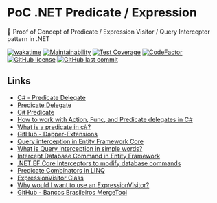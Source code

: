 # PoC .NET Predicate / Expression

🔬 Proof of Concept of Predicate / Expression Visitor / Query Interceptor pattern in .NET

[![wakatime](https://wakatime.com/badge/github/GuilhermeStracini/POC-dotnet-Predicate-Expression.svg)](https://wakatime.com/badge/github/GuilhermeStracini/POC-dotnet-Predicate-Expression)
[![Maintainability](https://api.codeclimate.com/v1/badges/f13b4d71c4dc974b158e/maintainability)](https://codeclimate.com/github/GuilhermeStracini/POC-dotnet-Predicate-Expression/maintainability)
[![Test Coverage](https://api.codeclimate.com/v1/badges/f13b4d71c4dc974b158e/test_coverage)](https://codeclimate.com/github/GuilhermeStracini/POC-dotnet-Predicate-Expression/test_coverage)
[![CodeFactor](https://www.codefactor.io/repository/github/GuilhermeStracini/POC-dotnet-Predicate-Expression/badge)](https://www.codefactor.io/repository/github/GuilhermeStracini/POC-dotnet-Predicate-Expression)
[![GitHub license](https://img.shields.io/github/license/GuilhermeStracini/POC-dotnet-Predicate-Expression)](https://github.com/GuilhermeStracini/POC-dotnet-Predicate-Expression)
[![GitHub last commit](https://img.shields.io/github/last-commit/GuilhermeStracini/POC-dotnet-Predicate-Expression)](https://github.com/GuilhermeStracini/POC-dotnet-Predicate-Expression)

## Links

-  [C# - Predicate Delegate](https://www.tutorialsteacher.com/csharp/csharp-predicate)
-  [Predicate<T> Delegate](https://learn.microsoft.com/en-us/dotnet/api/system.predicate-1?view=net-7.0)
-  [C# Predicate](https://zetcode.com/csharp/predicate/)
-  [How to work with Action, Func, and Predicate delegates in C#](https://www.infoworld.com/article/3057152/how-to-work-with-action-func-and-predicate-delegates-in-c-sharp.html)
-  [What is a predicate in c#?](https://stackoverflow.com/questions/1710301/what-is-a-predicate-in-c)
-  [GitHub - Dapper-Extensions](https://github.com/tmsmith/Dapper-Extensions)
-  [Query interception in Entity Framework Core](https://lizzy-gallagher.github.io/query-interception-entity-framework/)
-  [What is Query Interception in simple words?](https://stackoverflow.com/questions/30899118/what-is-query-interception-in-simple-words)
-  [Intercept Database Command in Entity Framework](https://www.entityframeworktutorial.net/entityframework6/database-command-interception.aspx)
-  [.NET EF Core Interceptors to modify database commands](https://thecodeblogger.com/2021/07/18/net-ef-core-interceptors-to-modify-database-commands/)
-  [Predicate Combinators in LINQ](https://www.c-sharpcorner.com/UploadFile/04fe4a/predicate-combinators-in-linq/)
-  [ExpressionVisitor Class](https://learn.microsoft.com/en-us/dotnet/api/system.linq.expressions.expressionvisitor?view=net-7.0)
-  [Why would I want to use an ExpressionVisitor?](https://stackoverflow.com/questions/41432852/why-would-i-want-to-use-an-expressionvisitor)
-  [GitHub - Bancos Brasileiros MergeTool](https://github.com/guibranco/BancosBrasileiros-MergeTool/blob/main/BancosBrasileiros.MergeTool/Dto/Bank.cs#L53)
